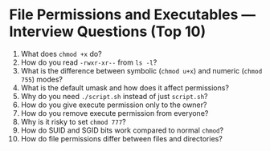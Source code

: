 # File Permissions and Executables — Interview Questions (Top 10)

1. What does `chmod +x` do?
2. How do you read `-rwxr-xr--` from `ls -l`?
3. What is the difference between symbolic (`chmod u+x`) and numeric (`chmod 755`) modes?
4. What is the default umask and how does it affect permissions?
5. Why do you need `./script.sh` instead of just `script.sh`?
6. How do you give execute permission only to the owner?
7. How do you remove execute permission from everyone?
8. Why is it risky to set `chmod 777`?
9. How do SUID and SGID bits work compared to normal `chmod`?
10. How do file permissions differ between files and directories?

